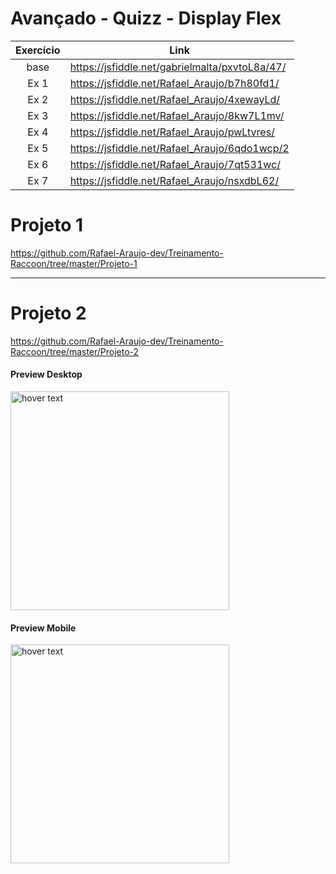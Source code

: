# Avançado - Quizz - Display Flex

| Exercício | Link                                           |
|:---------:| ---------------------------------------------- |
| base      | https://jsfiddle.net/gabrielmalta/pxvtoL8a/47/ |
| Ex 1      | https://jsfiddle.net/Rafael_Araujo/b7h80fd1/   |
| Ex 2      | https://jsfiddle.net/Rafael_Araujo/4xewayLd/   |
| Ex 3      | https://jsfiddle.net/Rafael_Araujo/8kw7L1mv/   |
| Ex 4      | https://jsfiddle.net/Rafael_Araujo/pwLtvres/   |
| Ex 5      | https://jsfiddle.net/Rafael_Araujo/6qdo1wcp/2  |
| Ex 6      | https://jsfiddle.net/Rafael_Araujo/7qt531wc/   |
| Ex 7      | https://jsfiddle.net/Rafael_Araujo/nsxdbL62/   |

# Projeto 1

https://github.com/Rafael-Araujo-dev/Treinamento-Raccoon/tree/master/Projeto-1

--------------------------------------------------------------------------------
# Projeto 2

https://github.com/Rafael-Araujo-dev/Treinamento-Raccoon/tree/master/Projeto-2

#### Preview Desktop

<img src="https://github.com/Rafael-Araujo-dev/Treinamento-Raccoon/blob/master/Projeto-2/images/screencapture-preview.png" width="350" title="hover text">

#### Preview Mobile

<img src="https://github.com/Rafael-Araujo-dev/Treinamento-Raccoon/blob/master/Projeto-2/images/screencapture-preview-mobile.png" width="350" title="hover text">
